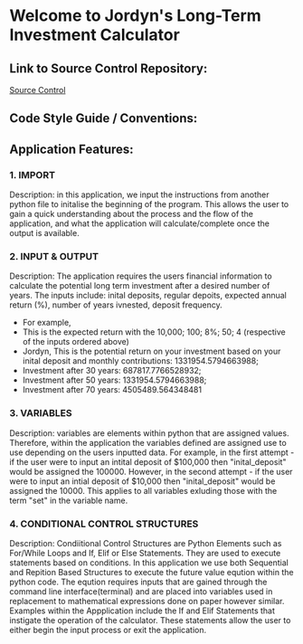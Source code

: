 # Welcome to Jordyn's Long-Term Investment Calculator 
## Link to Source Control Repository:
[Source Control](https://github.com/JanzenCode/JordynSmall_T1A3)
## Code Style Guide / Conventions:

## Application Features:
### 1. IMPORT
Description: in this application, we input the instructions from another python file to initalise the beginning of the program.
This allows the user to gain a quick understanding about the process and the flow of the application, and what the application will calculate/complete once the output is available.
### 2. INPUT & OUTPUT
Description: The application requires the users financial information to calculate the potential long term investment after a desired number of years.
The inputs include: inital deposits, regular depoits, expected annual return (%), number of years ivnested, deposit frequency. 
- For example, 
- This is the expected return with the 10,000; 100; 8%; 50; 4 (respective of the inputs ordered above)
- Jordyn, This is the potential return on your investment based on your inital deposit and monthly contributions: 1331954.5794663988;
- Investment after 30 years: 687817.7766528932;
- Investment after 50 years: 1331954.5794663988;
- Investment after 70 years: 4505489.564348481
### 3. VARIABLES 
Description: variables are elements within python that are assigned values. Therefore, within the application the variables defined are assigned use to use depending on the users inputted data. For example, in the first attempt - if the user were to input an intital deposit of $100,000 then "inital_deposit" would be assigned the 100000. However, in the second attempt - if the user were to input an intial deposit of $10,000 then "inital_deposit" would be assigned the 10000. This applies to all variables exluding those with the term "set" in the variable name. 
### 4. CONDITIONAL CONTROL STRUCTURES 
Description: Condiitional Control Structures are Python Elements such as For/While Loops and If, Elif or Else Statements. They are used to execute statements based on conditions. In this application we use both Sequential and Repition Based Structures to execute the future value eqution within the python code. The eqution requires inputs that are gained through the command line interface(terminal) and are placed into variables used in replacement to mathematical expressions done on paper however similar. Examples within the Appplication include the If and Elif Statements that instigate the operation of the calculator. These statements allow the user to either begin the input process or exit the application. 


